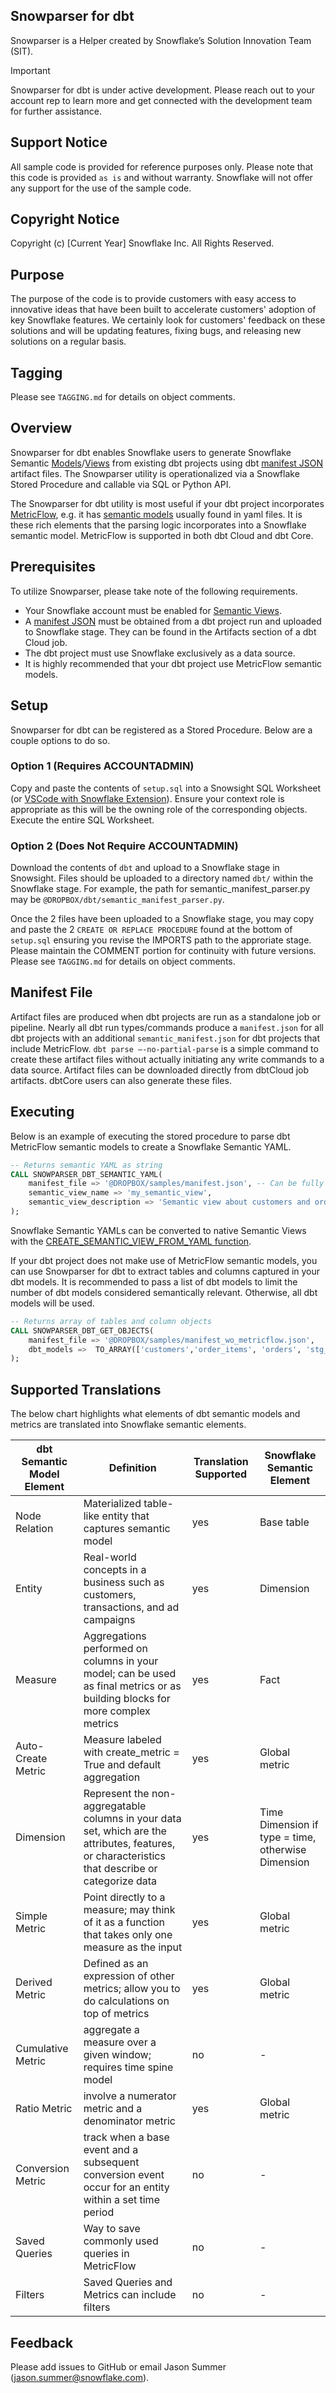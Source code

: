 ## Snowparser for dbt
Snowparser is a Helper created by Snowflake’s Solution Innovation Team (SIT).

> [!IMPORTANT]
> Snowparser for dbt is under active development. Please reach out to your account rep to learn more and get connected with the development team for further assistance.

## Support Notice
All sample code is provided for reference purposes only. Please note that this code is provided `as is` and without warranty. Snowflake will not offer any support for the use of the sample code.

## Copyright Notice
Copyright (c) [Current Year] Snowflake Inc. All Rights Reserved.

## Purpose
The purpose of the code is to provide customers with easy access to innovative ideas that have been built to accelerate customers' adoption of key Snowflake features. We certainly look for customers' feedback on these solutions and will be updating features, fixing bugs, and releasing new solutions on a regular basis.

## Tagging
Please see `TAGGING.md` for details on object comments.

## Overview
Snowparser for dbt enables Snowflake users to generate Snowflake Semantic [Models](https://docs.snowflake.com/en/user-guide/snowflake-cortex/cortex-analyst/semantic-model-spec)/[Views](https://docs.snowflake.com/LIMITEDACCESS/semantic-views/overview) from existing dbt projects using dbt [manifest JSON](https://docs.getdbt.com/reference/artifacts/manifest-json) artifact files.  The Snowparser utility is operationalized via a Snowflake Stored Procedure and callable via SQL or Python API.

The Snowparser for dbt utility is most useful if your dbt project incorporates [MetricFlow](https://docs.getdbt.com/docs/build/about-metricflow), e.g. it has [semantic models](https://docs.getdbt.com/docs/build/semantic-models) usually found in yaml files. It is these rich elements that the parsing logic incorporates into a Snowflake semantic model. MetricFlow is supported in both dbt Cloud and dbt Core.

## Prerequisites
To utilize Snowparser, please take note of the following requirements.

- Your Snowflake account must be enabled for [Semantic Views](https://docs.snowflake.com/user-guide/views-semantic/overview).
- A [manifest JSON](https://docs.getdbt.com/reference/artifacts/manifest-json) must be obtained from a dbt project run and uploaded to Snowflake stage. They can be found in the Artifacts section of a dbt Cloud job.
- The dbt project must use Snowflake exclusively as a data source.
- It is highly recommended that your dbt project use MetricFlow semantic models.

## Setup
Snowparser for dbt can be registered as a Stored Procedure. Below are a couple options to do so.

### Option 1 (Requires ACCOUNTADMIN)
Copy and paste the contents of `setup.sql` into a Snowsight SQL Worksheet (or [VSCode with Snowflake Extension]((https://docs.snowflake.com/en/user-guide/vscode-ext))).
Ensure your context role is appropriate as this will be the owning role of the corresponding objects.
Execute the entire SQL Worksheet.

### Option 2 (Does Not Require ACCOUNTADMIN)
Download the contents of `dbt` and upload to a Snowflake stage in Snowsight.
Files should be uploaded to a directory named `dbt/` within the Snowflake stage.
For example, the path for semantic_manifest_parser.py may be `@DROPBOX/dbt/semantic_manifest_parser.py`.

Once the 2 files have been uploaded to a Snowflake stage, you may copy and paste the 2 `CREATE OR REPLACE PROCEDURE` found at the bottom of `setup.sql` ensuring you revise the IMPORTS path to the approriate stage. Please maintain the COMMENT portion for continuity with future versions. Please see `TAGGING.md` for details on object comments.

## Manifest File

Artifact files are produced when dbt projects are run as a standalone job or pipeline. Nearly all dbt run types/commands produce a `manifest.json` for all dbt projects with an additional `semantic_manifest.json` for dbt projects that include MetricFlow. `dbt parse —-no-partial-parse` is a simple command to create these artifact files without actually initiating any write commands to a data source. Artifact files can be downloaded directly from dbtCloud job artifacts. dbtCore users can also generate these files.

## Executing
Below is an example of executing the stored procedure to parse dbt MetricFlow semantic models to create a Snowflake Semantic YAML.

```sql
-- Returns semantic YAML as string
CALL SNOWPARSER_DBT_SEMANTIC_YAML(
    manifest_file => '@DROPBOX/samples/manifest.json', -- Can be fully qualified stage
    semantic_view_name => 'my_semantic_view',
    semantic_view_description => 'Semantic view about customers and orders'
);
```

Snowflake Semantic YAMLs can be converted to native Semantic Views with the [CREATE_SEMANTIC_VIEW_FROM_YAML function](https://docs.snowflake.com/en/sql-reference/stored-procedures/system_create_semantic_view_from_yaml).

If your dbt project does not make use of MetricFlow semantic models, you can use Snowparser for dbt to extract tables and columns captured in your dbt models.
It is recommended to pass a list of dbt models to limit the number of dbt models considered semantically relevant. Otherwise, all dbt models will be used.

```sql
-- Returns array of tables and column objects
CALL SNOWPARSER_DBT_GET_OBJECTS(
    manifest_file => '@DROPBOX/samples/manifest_wo_metricflow.json',
    dbt_models =>  TO_ARRAY(['customers','order_items', 'orders', 'stg_locations', 'stg_products'])
);
```

## Supported Translations
The below chart highlights what elements of dbt semantic models and metrics are translated into Snowflake semantic elements.

| dbt Semantic Model Element | Definition | Translation Supported | Snowflake Semantic Element |
|---------------------------|------------|---------------------|--------------------------|
| Node Relation | Materialized table-like entity that captures semantic model | yes | Base table |
| Entity | Real-world concepts in a business such as customers, transactions, and ad campaigns | yes | Dimension |
| Measure | Aggregations performed on columns in your model; can be used as final metrics or as building blocks for more complex metrics | yes | Fact |
| Auto-Create Metric | Measure labeled with create_metric = True and default aggregation | yes | Global metric |
| Dimension | Represent the non-aggregatable columns in your data set, which are the attributes, features, or characteristics that describe or categorize data | yes | Time Dimension if type = time, otherwise Dimension |
| Simple Metric | Point directly to a measure; may think of it as a function that takes only one measure as the input | yes | Global metric |
| Derived Metric | Defined as an expression of other metrics; allow you to do calculations on top of metrics | yes | Global metric |
| Cumulative Metric | aggregate a measure over a given window; requires time spine model | no | - |
| Ratio Metric | involve a numerator metric and a denominator metric | yes | Global metric |
| Conversion Metric | track when a base event and a subsequent conversion event occur for an entity within a set time period | no | - |
| Saved Queries | Way to save commonly used queries in MetricFlow | no | - |
| Filters | Saved Queries and Metrics can include filters | no | - |


## Feedback
Please add issues to GitHub or email Jason Summer (jason.summer@snowflake.com).
